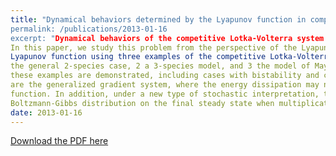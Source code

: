 ```yaml
---
title: "Dynamical behaviors determined by the Lyapunov function in competitive Lotka-Volterra systems
permalink: /publications/2013-01-16
excerpt: "Dynamical behaviors of the competitive Lotka-Volterra system even for 3 species are not fully understood.
In this paper, we study this problem from the perspective of the Lyapunov function. We construct explicitly the
Lyapunov function using three examples of the competitive Lotka-Volterra system for the whole state space: 1
the general 2-species case, 2 a 3-species model, and 3 the model of May-Leonard. The basins of attraction for
these examples are demonstrated, including cases with bistability and cyclical behavior. The first two examples
are the generalized gradient system, where the energy dissipation may not follow the gradient of the Lyapunov
function. In addition, under a new type of stochastic interpretation, the Lyapunov function also leads to the
Boltzmann-Gibbs distribution on the final steady state when multiplicative noise is added."
date: 2013-01-16
---
```


[Download the PDF here](https://github.com/jamestang23/jamestang23.github.io/blob/master/12.pdf)


